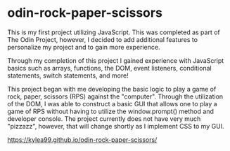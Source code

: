 # odin-rock-paper-scissors

This is my first project utilizing JavaScript.  This was completed as part of The Odin Project, however, I decided to add additional features to personalize my project and to gain more experience.

Through my completion of this project I gained experience with JavaScript basics such as arrays, functions, the DOM, event listeners, conditional statements, switch statements, and more!

This project began with me developing the basic logic to play a game of rock, paper, scissors (RPS) against the "computer".  Through the utilization of the DOM, I was able to construct a basic GUI that allows one to play a game of RPS without having to utilize the window.prompt() method and developer console.  The project currently does not have very much "pizzazz", however, that will change shortly as I implement CSS to my GUI.

https://kylea99.github.io/odin-rock-paper-scissors/
